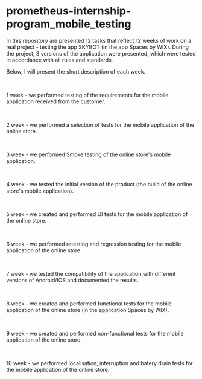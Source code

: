 # prometheus-internship-program_mobile_testing

In this repository are presented 12 tasks that reflect 12 weeks of work on a real project - testing the app SKYBOT (in the app Spaces by WIX).
During the project, 3 versions of the application were presented, which were tested in accordance with all rules and standards.
<br>
<p>
Below, I will present the short description of each week.
</p>
<br>
<p>
1 week - we performed testing of the requirements for the mobile application received from the customer.
</p>
<br>
<p>
2 week - we performed a selection of tests for the mobile application of the online store.
</p>
<br>
<p>
3 week - we performed Smoke testing of the online store's mobile application.
</p>
<br>
<p>
4 week - we tested the initial version of the product (the build of the online store's mobile application).
</p>
<br>
<p>
5 week - we created and performed UI tests for the mobile application of the online store.
</p>
<br>
<p>
6 week - we performed retesting and regression testing for the mobile application of the online store.
</p>
<br>
<p>
7 week - we tested the compatibility of the application with different versions of Android/iOS and documented the results.
</p>
<br>
<p>
8 week - we created and performed functional tests for the mobile application of the online store (in the application Spaces by WIX).
</p>
<br>
<p>
9 week - we created and performed non-functional tests for the mobile application of the online store.
</p>
<br>
<p>
10 week - we performed localisation, interruption and batery drain tests for the mobile application of the online store.
</p>

